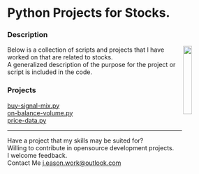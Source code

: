 # Python Projects for Stocks.

### Description
<img align="right" src="https://img.freepik.com/free-vector/stock-market-concept-design-showing-loss-profit_1017-13715.jpg?w=740&t=st=1648322142~exp=1648322742~hmac=adf781e81007ad4e9036d2a4cb6e5af7432cc0b06af7f4e554ec2da9e9df448e" width=20% height=20%>
Below is a collection of scripts and projects that I have worked on that are related to stocks.<br>
A generalized description of the purpose for the project or script is included in the code.

### Projects
[buy-signal-mix.py](https://github.com/JE-Work/Stocks/blob/main/buy-signal-mix.py)<br>
[on-balance-volume.py](https://github.com/JE-Work/Stocks/blob/main/on-balance-volume.py)<br>
[price-data.py](https://github.com/JE-Work/Stocks/blob/main/price-data.py)<br>

---

Have a project that my skills may be suited for? <br>
Willing to contribute in opensource development projects.<br>
I welcome feedback.<br>
Contact Me j.eason.work@outlook.com

